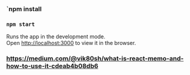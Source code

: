 ### `npm install

### `npm start`

Runs the app in the development mode.<br />
Open [http://localhost:3000](http://localhost:3000) to view it in the browser.


### https://medium.com/@vik80sh/what-is-react-memo-and-how-to-use-it-cdeab4b08db6
